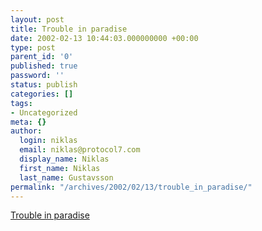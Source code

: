 ```yaml
---
layout: post
title: Trouble in paradise
date: 2002-02-13 10:44:03.000000000 +00:00
type: post
parent_id: '0'
published: true
password: ''
status: publish
categories: []
tags:
- Uncategorized
meta: {}
author:
  login: niklas
  email: niklas@protocol7.com
  display_name: Niklas
  first_name: Niklas
  last_name: Gustavsson
permalink: "/archives/2002/02/13/trouble_in_paradise/"
---
```

[Trouble in paradise](http://zdnet.com.com/2100-1104-835247.html)

